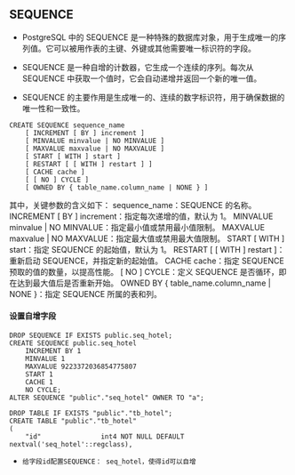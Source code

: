 ## SEQUENCE
* PostgreSQL 中的 SEQUENCE 是一种特殊的数据库对象，用于生成唯一的序列值。它可以被用作表的主键、外键或其他需要唯一标识符的字段。

* SEQUENCE 是一种自增的计数器，它生成一个连续的序列。每次从 SEQUENCE 中获取一个值时，它会自动递增并返回一个新的唯一值。 
* SEQUENCE 的主要作用是生成唯一的、连续的数字标识符，用于确保数据的唯一性和一致性。

```pgsql
CREATE SEQUENCE sequence_name
    [ INCREMENT [ BY ] increment ]
    [ MINVALUE minvalue | NO MINVALUE ]
    [ MAXVALUE maxvalue | NO MAXVALUE ]
    [ START [ WITH ] start ]
    [ RESTART [ [ WITH ] restart ] ]
    [ CACHE cache ]
    [ [ NO ] CYCLE ]
    [ OWNED BY { table_name.column_name | NONE } ]

```
其中，关键参数的含义如下：
sequence_name：SEQUENCE 的名称。
INCREMENT [ BY ] increment：指定每次递增的值，默认为 1。
MINVALUE minvalue | NO MINVALUE：指定最小值或禁用最小值限制。
MAXVALUE maxvalue | NO MAXVALUE：指定最大值或禁用最大值限制。
START [ WITH ] start：指定 SEQUENCE 的起始值，默认为 1。
RESTART [ [ WITH ] restart ]：重新启动 SEQUENCE，并指定新的起始值。
CACHE cache：指定 SEQUENCE 预取的值的数量，以提高性能。
[ NO ] CYCLE：定义 SEQUENCE 是否循环，即在达到最大值后是否重新开始。
OWNED BY { table_name.column_name | NONE }：指定 SEQUENCE 所属的表和列。

#### 设置自增字段
```pgsql
DROP SEQUENCE IF EXISTS public.seq_hotel;
CREATE SEQUENCE public.seq_hotel
    INCREMENT BY 1
    MINVALUE 1
    MAXVALUE 9223372036854775807
    START 1
    CACHE 1
    NO CYCLE;
ALTER SEQUENCE "public"."seq_hotel" OWNER TO "a";

DROP TABLE IF EXISTS "public"."tb_hotel";
CREATE TABLE "public"."tb_hotel"
(
    "id"               int4 NOT NULL DEFAULT nextval('seq_hotel'::regclass),
```
* `给字段id配置SEQUENCE： seq_hotel，使得id可以自增`





